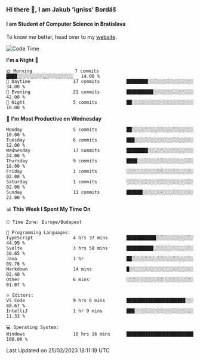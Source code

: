 ### Hi there 👋, I am Jakub 'igniss' Bordáš

#### I am Student of Computer Science in Bratislava
To know me better, head over to my [website](https://bordas.sk).


<!--START_SECTION:waka-->
![Code Time](http://img.shields.io/badge/Code%20Time-1%2C053%20hrs%2054%20mins-blue)

**I'm a Night 🦉** 

```text
🌞 Morning                7 commits           ████░░░░░░░░░░░░░░░░░░░░░   14.00 % 
🌆 Daytime                17 commits          ████████░░░░░░░░░░░░░░░░░   34.00 % 
🌃 Evening                21 commits          ██████████░░░░░░░░░░░░░░░   42.00 % 
🌙 Night                  5 commits           ██░░░░░░░░░░░░░░░░░░░░░░░   10.00 % 
```
📅 **I'm Most Productive on Wednesday** 

```text
Monday                   5 commits           ██░░░░░░░░░░░░░░░░░░░░░░░   10.00 % 
Tuesday                  6 commits           ███░░░░░░░░░░░░░░░░░░░░░░   12.00 % 
Wednesday                17 commits          ████████░░░░░░░░░░░░░░░░░   34.00 % 
Thursday                 9 commits           ████░░░░░░░░░░░░░░░░░░░░░   18.00 % 
Friday                   1 commits           ░░░░░░░░░░░░░░░░░░░░░░░░░   02.00 % 
Saturday                 1 commits           ░░░░░░░░░░░░░░░░░░░░░░░░░   02.00 % 
Sunday                   11 commits          ██████░░░░░░░░░░░░░░░░░░░   22.00 % 
```


📊 **This Week I Spent My Time On** 

```text
🕑︎ Time Zone: Europe/Budapest

💬 Programming Languages: 
TypeScript               4 hrs 37 mins       ███████████░░░░░░░░░░░░░░   44.99 % 
Svelte                   3 hrs 58 mins       ██████████░░░░░░░░░░░░░░░   38.65 % 
Java                     1 hr                ██░░░░░░░░░░░░░░░░░░░░░░░   09.76 % 
Markdown                 14 mins             █░░░░░░░░░░░░░░░░░░░░░░░░   02.40 % 
Other                    6 mins              ░░░░░░░░░░░░░░░░░░░░░░░░░   01.07 % 

🔥 Editors: 
VS Code                  9 hrs 6 mins        ██████████████████████░░░   88.67 % 
IntelliJ                 1 hr 9 mins         ███░░░░░░░░░░░░░░░░░░░░░░   11.33 % 

💻 Operating System: 
Windows                  10 hrs 16 mins      █████████████████████████   100.00 % 
```


 Last Updated on 25/02/2023 18:11:19 UTC
<!--END_SECTION:waka-->
